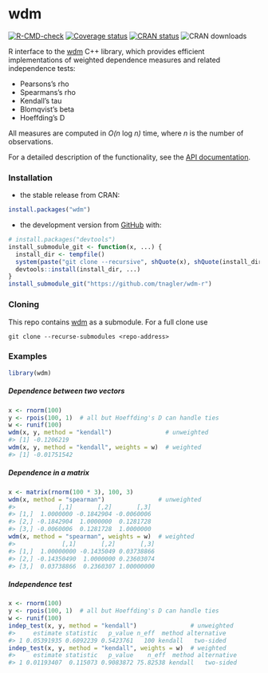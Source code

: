 
# wdm

[![R-CMD-check](https://github.com/tnagler/wdm-r/actions/workflows/R-CMD-check.yaml/badge.svg)](https://github.com/tnagler/wdm-r/actions/workflows/R-CMD-check.yaml)
[![Coverage
status](https://codecov.io/gh/tnagler/wdm-r/branch/master/graph/badge.svg)](https://codecov.io/github/tnagler/wdm-r?branch=master)
[![CRAN
status](https://www.r-pkg.org/badges/version/wdm)](https://cran.r-project.org/package=wdm)
![CRAN downloads](http://cranlogs.r-pkg.org/badges/wdm)

R interface to the [wdm](https://github.com/tnagler/wdm) C++ library,
which provides efficient implementations of weighted dependence measures
and related independence tests:

- Pearsons’s rho
- Spearmans’s rho
- Kendall’s tau
- Blomqvist’s beta
- Hoeffding’s D

All measures are computed in *O(n* log *n)* time, where *n* is the
number of observations.

For a detailed description of the functionality, see the [API
documentation](https://tnagler.github.io/wdm-r/).

### Installation

- the stable release from CRAN:

``` r
install.packages("wdm")
```

- the development version from [GitHub](https://github.com/) with:

``` r
# install.packages("devtools")
install_submodule_git <- function(x, ...) {
  install_dir <- tempfile()
  system(paste("git clone --recursive", shQuote(x), shQuote(install_dir)))
  devtools::install(install_dir, ...)
}
install_submodule_git("https://github.com/tnagler/wdm-r")
```

### Cloning

This repo contains [wdm](https://github.com/tnagler/wdm) as a submodule.
For a full clone use

``` shell
git clone --recurse-submodules <repo-address>
```

### Examples

``` r
library(wdm)
```

##### Dependence between two vectors

``` r
x <- rnorm(100)
y <- rpois(100, 1)  # all but Hoeffding's D can handle ties
w <- runif(100)
wdm(x, y, method = "kendall")               # unweighted
#> [1] -0.1206219
wdm(x, y, method = "kendall", weights = w)  # weighted
#> [1] -0.01751542
```

##### Dependence in a matrix

``` r
x <- matrix(rnorm(100 * 3), 100, 3)
wdm(x, method = "spearman")               # unweighted
#>            [,1]       [,2]       [,3]
#> [1,]  1.0000000 -0.1842904 -0.0060006
#> [2,] -0.1842904  1.0000000  0.1281728
#> [3,] -0.0060006  0.1281728  1.0000000
wdm(x, method = "spearman", weights = w)  # weighted
#>             [,1]       [,2]       [,3]
#> [1,]  1.00000000 -0.1435049 0.03738866
#> [2,] -0.14350490  1.0000000 0.23603074
#> [3,]  0.03738866  0.2360307 1.00000000
```

##### Independence test

``` r
x <- rnorm(100)
y <- rpois(100, 1)  # all but Hoeffding's D can handle ties
w <- runif(100)
indep_test(x, y, method = "kendall")               # unweighted
#>     estimate statistic   p_value n_eff  method alternative
#> 1 0.05391935 0.6092239 0.5423761   100 kendall   two-sided
indep_test(x, y, method = "kendall", weights = w)  # weighted
#>     estimate statistic   p_value    n_eff  method alternative
#> 1 0.01193407  0.115073 0.9083872 75.82538 kendall   two-sided
```
